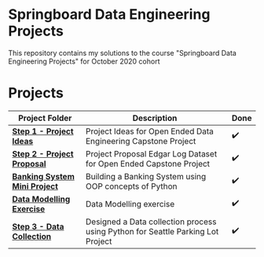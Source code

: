 # Springboard Data Engineering Projects

This repository contains my solutions to the course "Springboard Data Engineering Projects" for October 2020 cohort

# Projects

Project Folder | Description | Done
------------ | ------------- | -------------
**[Step 1 - Project Ideas](Step%201%20-%20Project%20Ideas)**  | Project Ideas for Open Ended Data Engineering Capstone Project |:heavy_check_mark:
**[Step 2 - Project Proposal](Step%202%20-%20Project%20Proposal)**  | Project Proposal Edgar Log Dataset for Open Ended Capstone Project | :heavy_check_mark:
**[Banking System Mini Project](Banking%20System%20Mini%20Project)** | Building a Banking System using OOP concepts of Python | :heavy_check_mark:
**[Data Modelling Exercise](Data%20Modelling%20Exercise)** | Data Modelling exercise | :heavy_check_mark:
**[Step 3 - Data Collection](Step%203%20-%20Data%20Collection)** | Designed a Data collection process using Python for Seattle Parking Lot Project | :heavy_check_mark:
